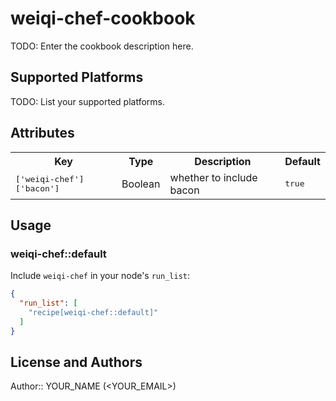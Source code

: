 # weiqi-chef-cookbook

TODO: Enter the cookbook description here.

## Supported Platforms

TODO: List your supported platforms.

## Attributes

<table>
  <tr>
    <th>Key</th>
    <th>Type</th>
    <th>Description</th>
    <th>Default</th>
  </tr>
  <tr>
    <td><tt>['weiqi-chef']['bacon']</tt></td>
    <td>Boolean</td>
    <td>whether to include bacon</td>
    <td><tt>true</tt></td>
  </tr>
</table>

## Usage

### weiqi-chef::default

Include `weiqi-chef` in your node's `run_list`:

```json
{
  "run_list": [
    "recipe[weiqi-chef::default]"
  ]
}
```

## License and Authors

Author:: YOUR_NAME (<YOUR_EMAIL>)

